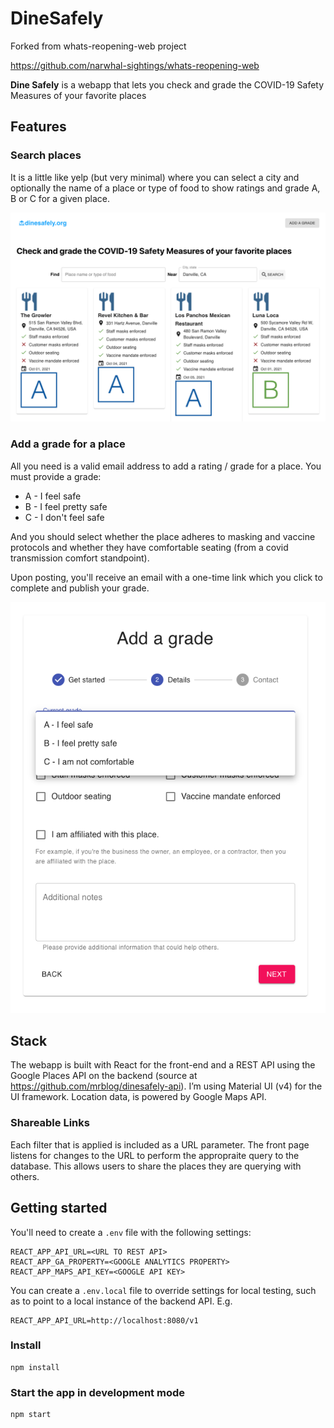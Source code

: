 # DineSafely

Forked from whats-reopening-web project

https://github.com/narwhal-sightings/whats-reopening-web

**Dine Safely** is a webapp that lets you check and grade the COVID-19 Safety Measures of your favorite places

## Features

### Search places

It is a little like yelp (but very minimal) where you can select 
a city and optionally the name of a place or type of food to show 
ratings and grade A, B or C for a given place.

![Home page](src/assets/images/home_screen.png)

### Add a grade for a place

All you need is a valid email address to add a rating / grade for a
place. You must provide a grade:

* A - I feel safe
* B - I feel pretty safe
* C - I don't feel safe

And you should select whether the place adheres to 
masking and vaccine protocols and whether they have 
comfortable seating (from a covid transmission comfort
standpoint).

Upon posting, you'll receive an email with a one-time link which you 
click to complete and publish your grade.

![add screen](src/assets/images/add2_screen.png)

## Stack

The webapp is built with React for the front-end and a REST API
using the Google Places API on the backend
(source at https://github.com/mrblog/dinesafely-api).
I’m using Material UI (v4) for the UI framework. Location data, is powered by Google Maps API.

### Shareable Links

Each filter that is applied is included as a URL parameter. The front page listens for changes to the URL to perform the appropraite query to the database. This allows users to share the places they are querying with others.

## Getting started

You'll need to create a `.env` file with the following settings:

```dotenv
REACT_APP_API_URL=<URL TO REST API>
REACT_APP_GA_PROPERTY=<GOOGLE ANALYTICS PROPERTY>
REACT_APP_MAPS_API_KEY=<GOOGLE API KEY>    
```

You can create a `.env.local` file to override settings for local testing, such as to point to a local instance of the backend API.
E.g.

```dotenv
REACT_APP_API_URL=http://localhost:8080/v1
```

### Install

```shell
npm install
```

### Start the app in development mode

```shell
npm start
```
